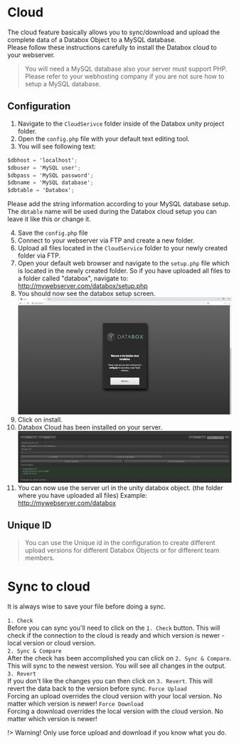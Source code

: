 # Cloud
The cloud feature basically allows you to sync/download and upload the complete data of a Databox Object to a MySQL database.  
Please follow these instructions carefully to install the Databox cloud to your webserver.  

> You will need a MySQL database also your server must support PHP. Please refer to your webhosting company if you are not sure how to setup a MySQL database.  

## Configuration

1. Navigate to the `CloudSerivce` folder inside of the Databox unity project folder.  
2. Open the `config.php` file with your default text editing tool.  
3. You will see following text:
```csharp
$dbhost = 'localhost';
$dbuser = 'MySQL user';
$dbpass = 'MySQL password';
$dbname = 'MySQL database';
$dbtable = 'Databox';
```  
Please add the string information according to your MySQL database setup. The `dbtable` name will be used during the Databox cloud setup you can leave it like this or change it.  

4. Save the `config.php` file  
5. Connect to your webserver via FTP and create a new folder.  
6. Upload all files located in the `CloudService` folder to your newly created folder via FTP.  
7. Open your default web browser and navigate to the `setup.php` file which is located in the newly created folder. So if you have uploaded all files to a folder called "databox", navigate to: http://mywebserver.com/databox/setup.php  
8. You should now see the databox setup screen.
![cloudsetup](img/cloudSetup.png)  
9. Click on install.  
10. Databox Cloud has been installed on your server.  
![cloudConfig](img/cloudConfiguration.png)  
11. You can now use the server url in the unity databox object. (the folder where you have uploaded all files) Example: http://mywebserver.com/databox  

## Unique ID
> You can use the Unique id in the configuration to create different upload versions for different Databox Objects or for different team members.


# Sync to cloud
It is always wise to save your file before doing a sync.  

`1. Check`  
Before you can sync you'll need to click on the `1. Check` button. This will check if the connection to the cloud is ready and which version is newer - local version or cloud version.  
`2. Sync & Compare`    
After the check has been accomplished you can click on `2. Sync & Compare`. This will sync to the newest version. You will see all changes in the output.  
`3. Revert`  
If you don't like the changes you can then click on `3. Revert`. This will revert the data back to the version before sync.
`Force Upload`  
Forcing an upload overrides the cloud version with your local version. No matter which version is newer!
`Force Download`  
Forcing a download overrides the local version with the cloud version. No matter which version is newer!

!> Warning! Only use force upload and download if you know what you do.
